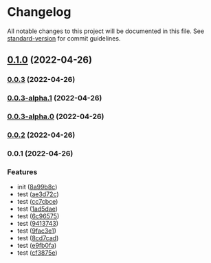 # Changelog

All notable changes to this project will be documented in this file. See [standard-version](https://github.com/conventional-changelog/standard-version) for commit guidelines.

## [0.1.0](https://www.github.com///compare/v0.0.3...v0.1.0) (2022-04-26)

### [0.0.3](https://www.github.com///compare/v0.0.3-alpha.1...v0.0.3) (2022-04-26)

### [0.0.3-alpha.1](https://www.github.com///compare/v0.0.3-alpha.0...v0.0.3-alpha.1) (2022-04-26)

### [0.0.3-alpha.0](https://www.github.com///compare/v0.0.2...v0.0.3-alpha.0) (2022-04-26)

### [0.0.2](https://www.github.com///compare/v0.0.1...v0.0.2) (2022-04-26)

### 0.0.1 (2022-04-26)


### Features

* init ([8a99b8c](https://github.com/lovemeplz/Mobile_Project_Template/commit/8a99b8cafcf3847ecc75b53be99a94a8e261666f))
* test ([ae3d72c](https://github.com/lovemeplz/Mobile_Project_Template/commit/ae3d72cc268e86cfbe7eaebcb8eb28c3c1ad7039))
* test ([cc7cbce](https://github.com/lovemeplz/Mobile_Project_Template/commit/cc7cbced0f2fb4e1d9be20e851a07b0489512d4f))
* test ([1ad5dae](https://github.com/lovemeplz/Mobile_Project_Template/commit/1ad5dae23448d3c910367260db8ce6c510783712))
* test ([6c96575](https://github.com/lovemeplz/Mobile_Project_Template/commit/6c96575ab82612e784fd279f55a84bfe752a0942))
* test ([9413743](https://github.com/lovemeplz/Mobile_Project_Template/commit/94137431b98adeaf727418b5ca88738796b7eda9))
* test ([9fac3e1](https://github.com/lovemeplz/Mobile_Project_Template/commit/9fac3e17fd31db389ad9f58bae95956f68ba15b3))
* test ([8cd7cad](https://github.com/lovemeplz/Mobile_Project_Template/commit/8cd7cad85911e9cb254ed1c837d4add0563bc243))
* test ([e9fb0fa](https://github.com/lovemeplz/Mobile_Project_Template/commit/e9fb0fa117196b0eb312745b595e306b82bb3659))
* test ([cf3875e](https://github.com/lovemeplz/Mobile_Project_Template/commit/cf3875eb723e944cf420109545a57cffa7e77de9))
